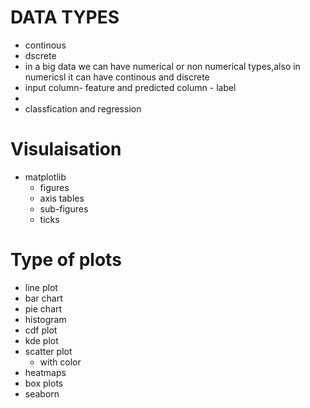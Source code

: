 # DATA TYPES
* continous
* dscrete
* in a big data we can have numerical or non numerical types,also in numericsl it can have continous and discrete
* input column- feature and predicted column - label
* 
* classfication and regression
# Visulaisation
* matplotlib
   * figures
   * axis tables
   * sub-figures
   * ticks
 # Type of plots
 * line plot
 * bar chart
 * pie chart
 * histogram
 * cdf plot
 * kde plot
 * scatter plot
     * with color
* heatmaps
* box plots
* seaborn
